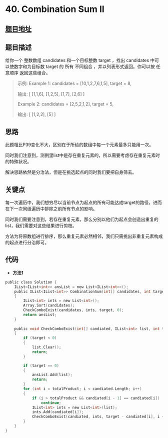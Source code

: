 #   40. Combination Sum II

  
##  [题目地址](https://leetcode.com/problems/combination-sum-ii/ )
  
  
  
##  题目描述
给你一个 整数数组 candidates 和一个目标整数 target ，找出 candidates 中可以使数字和为目标数 target 的 所有 不同组合 ，并以列表形式返回。你可以按 任意顺序 返回这些组合。
  
  
>
>示例:
>Example 1:
>candidates = [10,1,2,7,6,1,5], target = 8,
>
>输出: [
[1,1,6],
[1,2,5],
[1,7],
[2,6]
]
>
>Example 2:
>candidates = [2,5,2,1,2], target = 5,
>
>输出: [
[1,2,2],
[5]
]
> 
  
##  思路
此题相比P39变化不大，区别在于所给的数组中每一个元素最多只能用一次。

同时我们注意到，测例里list中是存在重复元素的，所以需要考虑存在重复元素时的特殊状况。

解决思路依然是分治法，但是在挑选起点的同时我们要把自身筛去。

  
  
  
##  关键点
每一次遍历中，我们想穷尽以当前节点为起点的所有可能达成target的路径，进而在下一次同级遍历中排除之前所有节点的影响。

同时我们需要注意到，若存在重复元素，那么分别以他们为起点会创造出重复的list，我们需要对这些结果进行剪枝。

方法为将原数组进行排序，那么重复元素必然相邻，我们只需挑出非重复元素构成的起点进行分治即可。
  
##  代码
  
  
* **方法1**
```c
public class Solution {
    IList<IList<int>> ansList = new List<IList<int>>();
    public IList<IList<int>> CombinationSum(int[] candidates, int target)
    {
        IList<int> ints = new List<int>();
        Array.Sort(candidates);
        CheckComboExist(candidates, ints, target, 0);
        return ansList;
    }
    
    public void CheckComboExist(int[] candiated, IList<int> list, int target, int totalProduct)
    {
        if (target < 0)
        {
            list.Clear();
            return;
        }

        if (target == 0)
        {
            ansList.Add(list);
            return;
        }
        for (int i = totalProduct; i < candiated.Length; i++)
        {
            if (i > totalProduct && candiated[i - 1] == candiated[i])
                continue;
            IList<int> ints = new List<int>(list);
            ints.Add(candiated[i]);
            CheckComboExist(candiated, ints, target - candiated[i], i + 1);
        }
    }
}
```
  
  